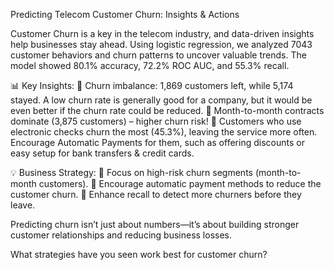 Predicting Telecom Customer Churn: Insights & Actions 

Customer Churn is a key in the telecom industry, and data-driven insights help businesses stay ahead. 
Using logistic regression, we analyzed 7043 customer behaviors and churn patterns to uncover valuable trends. The model showed 80.1% accuracy, 72.2% ROC AUC, and 55.3% recall.

📊 Key Insights:
📌 Churn imbalance: 1,869 customers left, while 5,174 stayed. A low churn rate is generally good for a company, but it would be even better if the churn rate could be reduced.
 📌 Month-to-month contracts dominate (3,875 customers) – higher churn risk!
 📌 Customers who use electronic checks churn the most (45.3%), leaving the service more often. Encourage Automatic Payments for them, such as offering discounts or easy setup for bank transfers & credit cards.
 
💡 Business Strategy:
 🔹 Focus on high-risk churn segments (month-to-month customers).
 🔹 Encourage automatic payment methods to reduce the customer churn.
 🔹 Enhance recall to detect more churners before they leave.

 Predicting churn isn’t just about numbers—it’s about building stronger customer relationships and reducing business losses.

What strategies have you seen work best for customer churn? 
